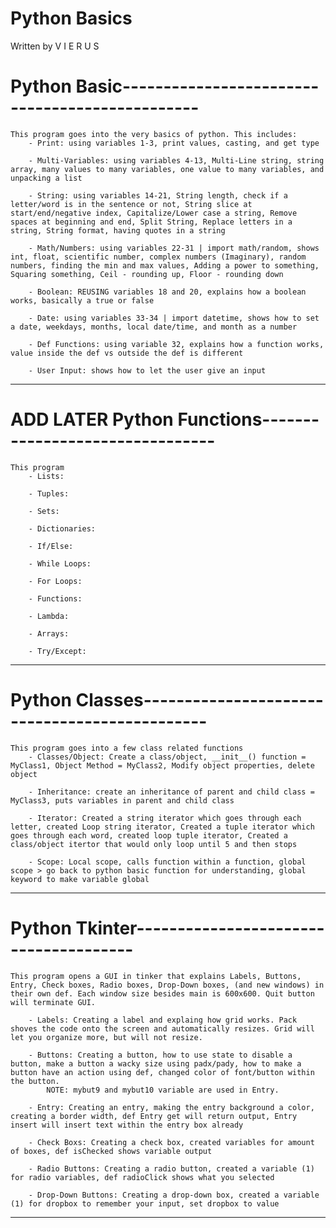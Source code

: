 # Python Basics
Written by V I E R U S

# Python Basic-----------------------------------------------
    This program goes into the very basics of python. This includes: 
        - Print: using variables 1-3, print values, casting, and get type
   
        - Multi-Variables: using variables 4-13, Multi-Line string, string array, many values to many variables, one value to many variables, and unpacking a list
    
        - String: using variables 14-21, String length, check if a letter/word is in the sentence or not, String slice at start/end/negative index, Capitalize/Lower case a string, Remove spaces at beginning and end, Split String, Replace letters in a string, String format, having quotes in a string 
    
        - Math/Numbers: using variables 22-31 | import math/random, shows int, float, scientific number, complex numbers (Imaginary), random numbers, finding the min and max values, Adding a power to something, Squaring something, Ceil - rounding up, Floor - rounding down
    
        - Boolean: REUSING variables 18 and 20, explains how a boolean works, basically a true or false
    
        - Date: using variables 33-34 | import datetime, shows how to set a date, weekdays, months, local date/time, and month as a number
    
        - Def Functions: using variable 32, explains how a function works, value inside the def vs outside the def is different
    
        - User Input: shows how to let the user give an input
---------------------------------------------------------------------------


# ADD LATER Python Functions--------------------------------
    This program
        - Lists: 

        - Tuples:  
        
        - Sets:  
        
        - Dictionaries:  
        
        - If/Else:  
        
        - While Loops: 
        
        - For Loops:  
        
        - Functions:  
        
        - Lambda: 
        
        - Arrays:  
        
        - Try/Except: 



----------------------------------------------------------------------------

# Python Classes----------------------------------------------
    This program goes into a few class related functions
        - Classes/Object: Create a class/object, __init__() function = MyClass1, Object Method = MyClass2, Modify object properties, delete object 
        
        - Inheritance: create an inheritance of parent and child class = MyClass3, puts variables in parent and child class 
        
        - Iterator: Created a string iterator which goes through each letter, created Loop string iterator, Created a tuple iterator which goes through each word, created loop tuple iterator, Created a class/object itertor that would only loop until 5 and then stops
        
        - Scope: Local scope, calls function within a function, global scope > go back to python basic function for understanding, global keyword to make variable global


----------------------------------------------------------------------------


# Python Tkinter--------------------------------------
    This program opens a GUI in tinker that explains Labels, Buttons, Entry, Check boxes, Radio boxes, Drop-Down boxes, (and new windows) in their own def. Each window size besides main is 600x600. Quit button will terminate GUI.
    
        - Labels: Creating a label and explaing how grid works. Pack shoves the code onto the screen and automatically resizes. Grid will let you organize more, but will not resize.

        - Buttons: Creating a button, how to use state to disable a button, make a button a wacky size using padx/pady, how to make a button have an action using def, changed color of font/button within the button.
            NOTE: mybut9 and mybut10 variable are used in Entry.

        - Entry: Creating an entry, making the entry background a color, creating a border width, def Entry get will return output, Entry insert will insert text within the entry box already
    
        - Check Boxs: Creating a check box, created variables for amount of boxes, def isChecked shows variable output
    
        - Radio Buttons: Creating a radio button, created a variable (1) for radio variables, def radioClick shows what you selected
    
        - Drop-Down Buttons: Creating a drop-down box, created a variable (1) for dropbox to remember your input, set dropbox to value
-------------------------------------------------------------------------------


